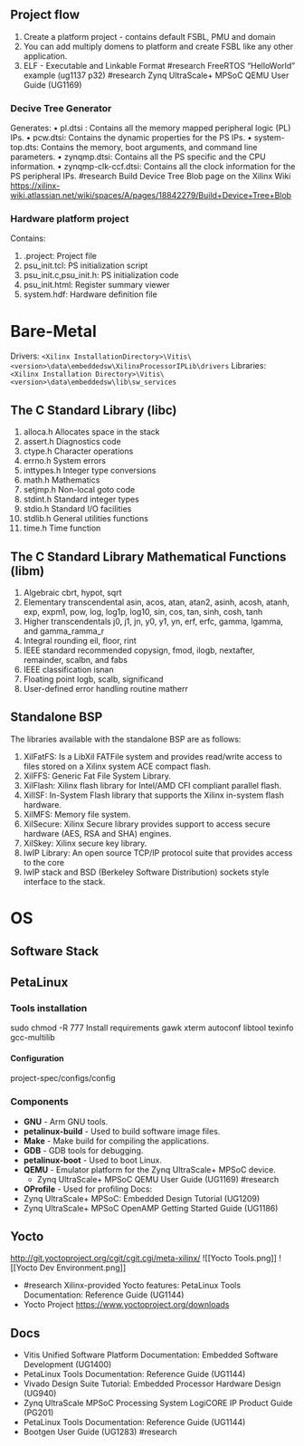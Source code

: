 ## Project flow
1. Create a platform project - contains default FSBL, PMU and domain
2. You can add multiply domens to platform and create FSBL like any other application.
3. ELF - Executable and Linkable Format
#research FreeRTOS “HelloWorld” example (ug1137 p32)
#research Zynq UltraScale+ MPSoC QEMU User Guide (UG1169)
### Decive Tree Generator
Generates:
• pl.dtsi : Contains all the memory mapped peripheral logic (PL) IPs.
• pcw.dtsi: Contains the dynamic properties for the PS IPs.
• system-top.dts: Contains the memory, boot arguments, and command line
parameters.
• zynqmp.dtsi: Contains all the PS specific and the CPU information.
• zynqmp-clk-ccf.dtsi: Contains all the clock information for the PS peripheral IPs.
#research  Build Device Tree Blob page on the Xilinx Wiki https://xilinx-wiki.atlassian.net/wiki/spaces/A/pages/18842279/Build+Device+Tree+Blob

### Hardware platform project
Contains:
1. .project: Project file
2. psu_init.tcl: PS initialization script
3. psu_init.c,psu_init.h: PS initialization code
4. psu_init.html: Register summary viewer
5. system.hdf: Hardware definition file
# Bare-Metal
Drivers: `<Xilinx InstallationDirectory>\Vitis\<version>\data\embeddedsw\XilinxProcessorIPLib\drivers`
Libraries: `<Xilinx Installation Directory>\Vitis\<version>\data\embeddedsw\lib\sw_services`
## The C Standard Library (libc)
1. alloca.h Allocates space in the stack
2. assert.h Diagnostics code
3. ctype.h Character operations
4. errno.h System errors
5. inttypes.h Integer type conversions
6. math.h Mathematics
7. setjmp.h Non-local goto code
8. stdint.h Standard integer types
9. stdio.h Standard I/O facilities
10. stdlib.h General utilities functions
11. time.h Time function
## The C Standard Library Mathematical Functions (libm)
1. Algebraic cbrt, hypot, sqrt
2. Elementary transcendental asin, acos, atan, atan2, asinh, acosh, atanh, exp, expm1, pow, log, log1p, log10, sin, cos, tan, sinh, cosh, tanh
3. Higher transcendentals j0, j1, jn, y0, y1, yn, erf, erfc, gamma, lgamma, and gamma_ramma_r
4. Integral rounding eil, floor, rint
5. IEEE standard recommended copysign, fmod, ilogb, nextafter, remainder, scalbn, and fabs
6. IEEE classification isnan
7. Floating point logb, scalb, significand
8. User-defined error handling routine matherr
## Standalone BSP
The libraries available with the standalone BSP are as follows:
1. XilFatFS: Is a LibXil FATFile system and provides read/write access to files stored on a Xilinx system ACE compact flash.
2. XilFFS: Generic Fat File System Library.
3. XilFlash: Xilinx flash library for Intel/AMD CFI compliant parallel flash.
4. XilISF: In-System Flash library that supports the Xilinx in-system flash hardware.
5. XilMFS: Memory file system.
6. XilSecure: Xilinx Secure library provides support to access secure hardware (AES, RSA and SHA) engines.
7. XilSkey: Xilinx secure key library.
8. lwIP Library: An open source TCP/IP protocol suite that provides access to the core
9. lwIP stack and BSD (Berkeley Software Distribution) sockets style interface to the stack.
# OS
## Software Stack

## PetaLinux
### Tools installation
sudo chmod -R 777
Install requirements
	gawk
	xterm
	autoconf
	libtool
	texinfo
	gcc-multilib
#### Configuration
project-spec/configs/config
### Components
* **GNU** - Arm GNU tools.
* **petalinux-build** - Used to build software image files.
* **Make** - Make build for compiling the applications.
* **GDB** - GDB tools for debugging.
* **petalinux-boot** - Used to boot Linux.
* **QEMU** - Emulator platform for the Zynq UltraScale+ MPSoC device.
	* Zynq UltraScale+ MPSoC QEMU User Guide (UG1169) #research
* **OProfile** - Used for profiling
Docs:
* Zynq UltraScale+ MPSoC: Embedded Design Tutorial (UG1209)
* Zynq UltraScale+ MPSoC OpenAMP Getting Started Guide (UG1186)
## Yocto
http://git.yoctoproject.org/cgit/cgit.cgi/meta-xilinx/
![[Yocto Tools.png]]
![[Yocto Dev Environment.png]]
* #research Xilinx-provided Yocto features: PetaLinux Tools Documentation: Reference Guide (UG1144)
* Yocto Project https://www.yoctoproject.org/downloads

## Docs
* Vitis Unified Software Platform Documentation: Embedded Software Development (UG1400)
* PetaLinux Tools Documentation: Reference Guide (UG1144)
* Vivado Design Suite Tutorial: Embedded Processor Hardware Design (UG940)
* Zynq UltraScale MPSoC Processing System LogiCORE IP Product Guide (PG201)
* PetaLinux Tools Documentation: Reference Guide (UG1144)
* Bootgen User Guide (UG1283) #research 
